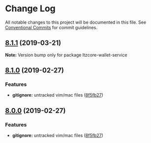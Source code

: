 # Change Log

All notable changes to this project will be documented in this file.
See [Conventional Commits](https://conventionalcommits.org) for commit guidelines.

## [8.1.1](https://github.com/bitpay/ltzcore-wallet-service/compare/v8.1.0...v8.1.1) (2019-03-21)

**Note:** Version bump only for package ltzcore-wallet-service

## [8.1.0](https://github.com/bitpay/ltzcore-wallet-service/compare/v5.0.0-beta.44...v8.1.0) (2019-02-27)

### Features

* **gitignore:** untracked vim/mac files ([8f5fb27](https://github.com/bitpay/ltzcore-wallet-service/commit/8f5fb27))

## [8.0.0](https://github.com/bitpay/ltzcore-wallet-service/compare/v5.0.0-beta.44...v8.0.0) (2019-02-27)

### Features

* **gitignore:** untracked vim/mac files ([8f5fb27](https://github.com/bitpay/ltzcore-wallet-service/commit/8f5fb27))
